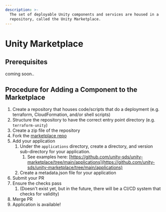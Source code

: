 ```yaml
---
description: >-
  The set of deployable Unity components and services are housed in a
  repository, called the Unity Marketplace.
---
```


# Unity Marketplace

## Prerequisites

coming soon..

## Procedure for Adding a Component to the Marketplace

1. Create a repository that houses code/scripts that do a deployment (e.g. terraform, CloudFormation, and/or shell scripts)
2. Structure the repository to have the correct entry point directory (e.g. `terraform-unity`)
3. Create a zip file of the repository
4. Fork the [marketplace repo](https://github.com/unity-sds/unity-marketplace)
5. Add your application
   1. Under the `applications` directory, create a directory, and version sub-directory for your application.&#x20;
      1. See examples here:  [https://github.com/unity-sds/unity-marketplace/tree/main/applications](https://github.com/unity-sds/unity-marketplace/tree/main/applications)
   2. Create a metadata.json file for your application
6. Submit your PR
7. Ensure the checks pass
   1. (Doesn't exist yet, but in the future, there will be a CI/CD system that checks for validity)
8. Merge PR
9. Application is available!

